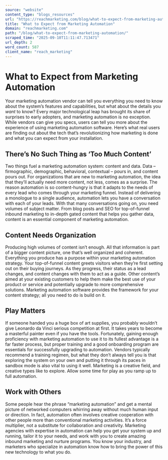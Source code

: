 ```yaml
---
source: "website"
content_type: "blogs_resources"
url: "https://reachmarketing.com/blog/what-to-expect-from-marketing-automation/"
title: "What to Expect from Marketing Automation"
domain: "reachmarketing.com"
path: "/blog/what-to-expect-from-marketing-automation/"
scraped_time: "2025-09-10T11:11:47.713471"
url_depth: 2
word_count: 587
client_name: "reach_marketing"
---
```


# What to Expect from Marketing Automation

Your marketing automation vendor can tell you everything you need to know about the system’s features and capabilities, but what about the details you _want_ to know? Every major technological leap has brought its share of surprises to early adopters, and marketing automation is no exception. While vendors can give you specs, users can tell you more about the experience of using marketing automation software. Here’s what real users are finding out about the tech that’s revolutionizing how marketing is done and what you can expect from your installation.

## There’s No Such Thing as ‘Too Much Content’

Two things fuel a marketing automation system: content and data. Data – firmographic, demographic, behavioral, contextual – pours in, and content pours out. For organizations that are new to marketing automation, the idea that they’ll actually need more content, not less, comes as a surprise. The reason automation is so content-hungry is that it adapts to the needs of every lead who comes through your marketing funnel. Instead of delivering a monologue to a single audience, automation lets you have a conversation with each of your leads. With that many conversations going on, you need volumes of subject matter. From blog posts and SEO for top-of-funnel inbound marketing to in-depth gated content that helps you gather data, content is an essential component of marketing automation.

## Content Needs Organization

Producing high volumes of content isn’t enough. All that information is part of a bigger content picture, one that’s well organized and coherent. Everything you produce has a purpose within your marketing automation strategy. Your top-of-funnel content greets visitors when they’re first setting out on their buying journeys. As they progress, their status as a lead changes, and content changes with them to act as a guide. Other content’s aimed at your existing customers to help them make the best use of your product or service and potentially upgrade to more comprehensive solutions. Marketing automation software provides the framework for your content strategy; all you need to do is build on it.

## Play Matters

If someone handed you a huge box of art supplies, you probably wouldn’t give Leonardo da Vinci serious competition at first. It takes years to become a masterful painter even if you have the tools. Fortunately, gaining enough proficiency with marketing automation to use it to its fullest advantage is a far faster process, but proper training and a good onboarding program are essentials for successfully upgrading to automation. Vendors typically recommend a training regimen, but what they don’t always tell you is that exploring the system on your own and putting it through its paces in sandbox mode is also vital to using it well. Marketing is a creative field, and creative types like to explore. Allow some time for play as you ramp up to full automation.

## Work with Others

Some people hear the phrase “marketing automation” and get a mental picture of networked computers whirring away without much human input or direction. In fact, automation often involves creative cooperation with other people more than conventional marketing activities. It’s a force multiplier, not a substitute for collaboration and creativity. Marketing agencies with expertise in automation can help you get your system up and running, tailor it to your needs, and work with you to create amazing inbound marketing and nurture programs. You know your industry, and marketers who specialize in automation know how to bring the power of this new technology to what you do.